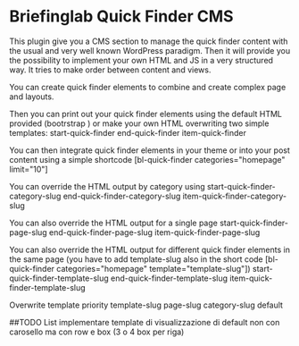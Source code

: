 Briefinglab Quick Finder CMS
===============

This plugin give you a CMS section to manage the quick finder content with the usual and very well known WordPress paradigm. Then it will provide you the possibility to implement
your own HTML and JS in a very structured way. It tries to make order between content and views.

You can create quick finder elements to combine and create complex page and layouts.

Then you can print out your quick finder elements using the default HTML provided (bootrstrap ) or make your own HTML overwriting two simple templates:
start-quick-finder
end-quick-finder
item-quick-finder

You can then integrate quick finder elements in your theme or into your post content using a simple shortcode
[bl-quick-finder categories="homepage" limit="10"]

You can override the HTML output by category using
start-quick-finder-category-slug
end-quick-finder-category-slug
item-quick-finder-category-slug

You can also override the HTML output for a single page
start-quick-finder-page-slug
end-quick-finder-page-slug
item-quick-finder-page-slug

You can also override the HTML output for different quick finder elements in the same page (you have to add template-slug also in the short code [bl-quick-finder categories="homepage" template="template-slug"])
start-quick-finder-template-slug
end-quick-finder-template-slug
item-quick-finder-template-slug

Overwrite template priority
template-slug
page-slug
category-slug
default

##TODO List
implementare template di visualizzazione di default non con carosello ma con row e box (3 o 4 box per riga)